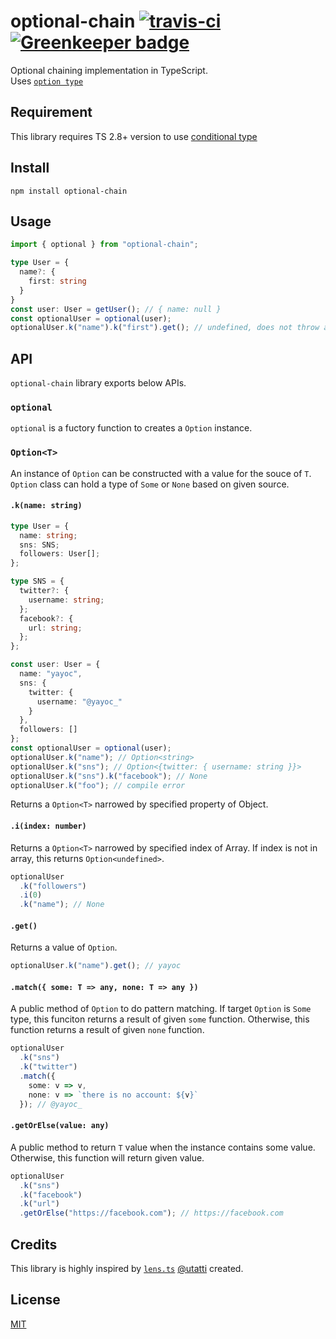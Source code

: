 # optional-chain [![travis-ci](https://travis-ci.org/yayoc/optional-chain.svg?branch=master)](https://travis-ci.org/yayoc/optional-chain) [![Greenkeeper badge](https://badges.greenkeeper.io/yayoc/optional-chain.svg)](https://greenkeeper.io/)

Optional chaining implementation in TypeScript.  
Uses [`option type`](https://en.wikipedia.org/wiki/Option_type)

## Requirement

This library requires TS 2.8+ version to use [conditional type](https://www.typescriptlang.org/docs/handbook/release-notes/typescript-2-8.html)

## Install

```shell
npm install optional-chain
```

## Usage

```typescript
import { optional } from "optional-chain";

type User = {
  name?: {
    first: string
  }
}
const user: User = getUser(); // { name: null }
const optionalUser = optional(user);
optionalUser.k("name").k("first").get(); // undefined, does not throw an exception.
```

## API

`optional-chain` library exports below APIs.

### `optional`

`optional` is a fuctory function to creates a `Option` instance.

### `Option<T>`

An instance of `Option` can be constructed with a value for the souce of `T`. `Option` class can hold a type of `Some` or `None` based on given source.

#### `.k(name: string)`

```typescript
type User = {
  name: string;
  sns: SNS;
  followers: User[];
};

type SNS = {
  twitter?: {
    username: string;
  };
  facebook?: {
    url: string;
  };
};

const user: User = {
  name: "yayoc",
  sns: {
    twitter: {
      username: "@yayoc_"
    }
  },
  followers: []
};
const optionalUser = optional(user);
optionalUser.k("name"); // Option<string>
optionalUser.k("sns"); // Option<{twitter: { username: string }}>
optionalUser.k("sns").k("facebook"); // None
optionalUser.k("foo"); // compile error
```

Returns a `Option<T>` narrowed by specified property of Object.

#### `.i(index: number)`

Returns a `Option<T>` narrowed by specified index of Array. If index is not in array, this returns `Option<undefined>`.

```typescript
optionalUser
  .k("followers")
  .i(0)
  .k("name"); // None
```

#### `.get()`

Returns a value of `Option`.

```typescript
optionalUser.k("name").get(); // yayoc
```

#### `.match({ some: T => any, none: T => any })`

A public method of `Option` to do pattern matching.
If target `Option` is `Some` type, this funciton returns a result of given `some` function. Otherwise, this function returns a result of given `none` function.

```typescript
optionalUser
  .k("sns")
  .k("twitter")
  .match({
    some: v => v,
    none: v => `there is no account: ${v}`
  }); // @yayoc_
```

#### `.getOrElse(value: any)`

A public method to return `T` value when the instance contains some value. Otherwise, this function will return given value.

```typescript
optionalUser
  .k("sns")
  .k("facebook")
  .k("url")
  .getOrElse("https://facebook.com"); // https://facebook.com
```

## Credits

This library is highly inspired by [`lens.ts`](https://github.com/utatti/lens.ts) [@utatti](https://github.com/utatti/) created.

## License

[MIT](LICENSE)
